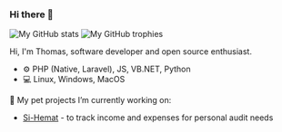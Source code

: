 ### Hi there 👋

![My GitHub stats](https://github-readme-stats.vercel.app/api?username=thomrib)
![My GitHub trophies](https://github-trophies.vercel.app/?username=thomrib&rank=SSS,SS,S,UNKNOWN,SECRET)

Hi, I'm Thomas, software developer and open source enthusiast.

* ⚙️ PHP (Native, Laravel), JS, VB.NET, Python
* 💻 Linux, Windows, MacOS

🔭 My pet projects I’m currently working on:
* [Si-Hemat](https://github.com/thomrib/Si-Hemat) - to track income and expenses for personal audit needs
